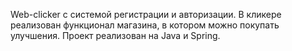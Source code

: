 Web-clicker с системой регистрации и авторизации. В кликере реализован функционал магазина, в котором можно покупать улучшения. Проект реализован на Java и Spring.
